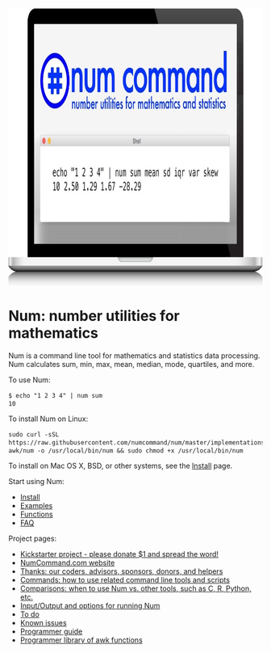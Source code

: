 <img width="960" height="550" src="/assets/images/splash/splash-960x550.jpg" />

# Num: number utilities for mathematics

Num is a command line tool for mathematics and statistics data processing.<br>Num calculates sum, min, max, mean, median, mode, quartiles, and more.

To use Num:

    $ echo "1 2 3 4" | num sum
    10

To install Num on Linux:

    sudo curl -sSL https://raw.githubusercontent.com/numcommand/num/master/implementations/num-awk/num -o /usr/local/bin/num && sudo chmod +x /usr/local/bin/num

To install on Mac OS X, BSD, or other systems, see the [Install](doc/install.md) page.

Start using Num:

* [Install](doc/install.md)
* [Examples](doc/examples.md)
* [Functions](doc/functions.md)
* [FAQ](doc/faq.md)

Project pages:

* [Kickstarter project - please donate $1 and spread the word!](https://www.kickstarter.com/projects/joelparkerhenderson/num-number-utilities-for-mathematics)
* [NumCommand.com website](http://www.numcommand.com)
* [Thanks: our coders, advisors, sponsors, donors, and helpers](doc/thanks.md)
* [Commands: how to use related command line tools and scripts](doc/commands.md)
* [Comparisons: when to use Num vs. other tools, such as C, R, Python, etc.](doc/comparisons.md)
* [Input/Output and options for running Num](doc/input-output-options.md)
* [To do](doc/todo.md)
* [Known issues](doc/known-issues.md)
* [Programmer guide](doc/programmer-guide.md)
* [Programmer library of awk functions](doc/programmer-library-of-awk-functions.md)
